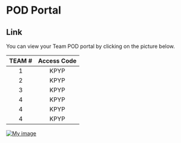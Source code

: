 # POD Portal

## Link
You can view your Team POD portal by clicking on the picture below. 

| **TEAM #** | **Access Code** |
|:----------:|:---------------:|
|      1      |       KPYP      |
|      2      |       KPYP      |
|      3      |       KPYP      |
|      4      |       KPYP      |
|      4      |       KPYP      |
|      4      |       KPYP     |



<a href="https://bridge-portal.ace.aviatrixlab.com/" target="_blank">

![My image](images/pod.png)

</a>
